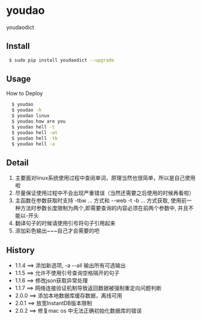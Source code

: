 # youdao
youdaodict

## Install
```bash
 $ sudo pip install youdaodict --upgrade

```

## Usage

How to Deploy

```bash
  $ youdao
  $ youdao -h
  $ youdao linux
  $ youdao how are you
  $ youdao hell -t
  $ youdao hell -wt
  $ youdao hell -tb
  $ youdao hell -a

```

## Detail

1. 主要面对linux系统使用过程中查阅单词，原理当然也很简单，所以是自己使用啦
2. 尽量保证使用过程中不会出现严重错误（当然还需要之后使用的时候再看啦）
3. 主函数在参数获取时支持 -tbw ... 方式和 --web -t -b ... 方式获取, 使用前一种方法时参数长度限制为两个,即需要查询的内容必须在前两个参数中,
并且不能以-开头
4. 翻译句子的时候请使用引号将句子引用起来
5. 添加彩色输出~~~自己才会需要的吧

## History

+ 1.1.4 ==> 添加新选项, -a --all 输出所有可选输出
+ 1.1.5 ==> 允许不使用引号查询空格隔开的句子
+ 1.1.6 ==> 修改json获取异常处理
+ 1.1.7 ==> 网络连接验证机制导致返回数据被强制重定向问题判断
+ 2.0.0 ==> 添加本地数据库缓存数据，离线可用
+ 2.0.1 ==> 放宽InstantDB版本限制
+ 2.0.2 ==> 修复mac os 中无法正确初始化数据库的错误

